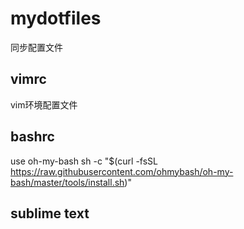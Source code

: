 # mydotfiles
同步配置文件

## vimrc
vim环境配置文件
## bashrc
use oh-my-bash
sh -c "$(curl -fsSL https://raw.githubusercontent.com/ohmybash/oh-my-bash/master/tools/install.sh)"
## sublime text


